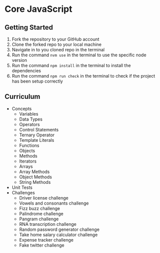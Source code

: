# Core JavaScript

## Getting Started

1. Fork the repository to your GitHub account
2. Clone the forked repo to your local machine
3. Navigate in to you cloned repo in the terminal
4. Run the command `nvm use` in the terminal to use the specific node version
5. Run the command `npm install` in the terminal to install the dependencies
6. Run the command `npm run check` in the terminal to check if the project has been setup correctly

## Curriculum

- Concepts
  - Variables
  - Data Types
  - Operators
  - Control Statements
  - Ternary Operator
  - Template Literals
  - Functions
  - Objects
  - Methods
  - Iterators
  - Arrays
  - Array Methods
  - Object Methods
  - String Methods
- Unit Tests
- Challenges
  - Driver license challenge
  - Vowels and consonants challenge
  - Fizz buzz challenge
  - Palindrome challenge
  - Pangram challenge
  - RNA transcription challenge
  - Random password generator challenge
  - Take home salary calculator challenge
  - Expense tracker challenge
  - Fake twitter challenge
